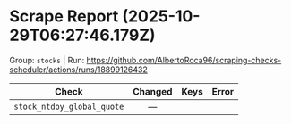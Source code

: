 # Scrape Report (2025-10-29T06:27:46.179Z)

Group: `stocks`  |  Run: https://github.com/AlbertoRoca96/scraping-checks-scheduler/actions/runs/18899126432

| Check | Changed | Keys | Error |
|---|:---:|:--|:--|
| `stock_ntdoy_global_quote` | — |  |  |
